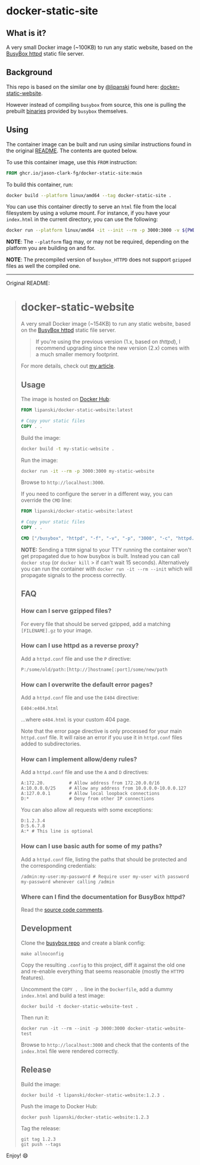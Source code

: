# docker-static-site

## What is it?

A very small Docker image (~100KB) to run any static website, based on the [BusyBox httpd](https://www.busybox.net/) static file server.

## Background

This repo is based on the similar one by [@lipanski](https://github.com/lipanski) found here: [docker-static-website](https://github.com/lipanski/docker-static-website).

However instead of compiling `busybox` from source, this one is pulling the prebuilt [binaries](https://busybox.net/downloads/binaries/) provided by `busybox` themselves.

## Using

The container image can be built and run using similar instructions found in the original [README](https://github.com/lipanski/docker-static-website/blob/master/README.md). The contents are quoted below.

To use this container image, use this `FROM` instruction:

```dockerfile
FROM ghcr.io/jason-clark-fg/docker-static-site:main
```

To build this container, run:

```bash
docker build --platform linux/amd64 --tag docker-static-site .
```

You can use this container directly to serve an `html` file from the local filesystem by using a volume mount. For instance, if you have your `index.html` in the current directory, you can use the following:

```bash
docker run --platform linux/amd64 -it --init --rm -p 3000:3000 -v ${PWD}/index.html:/home/static/index.html --name docker-static-site docker-static-site
```

**NOTE**: The `--platform` flag may, or may not be required, depending on the platform you are building on and for.

**NOTE**: The precompiled version of `busybox_HTTPD` does not support `gzipped` files as well the compiled one.

---

Original README:

> # docker-static-website
> 
> A very small Docker image (~154KB) to run any static website, based on the [BusyBox httpd](https://www.busybox.net/) static file server.
> 
> > If you're using the previous version (1.x, based on *thttpd*), I recommend upgrading since the new version (2.x) comes with a much smaller memory footprint.
> 
> For more details, check out [my article](https://lipanski.com/posts/smallest-docker-image-static-website).
> 
> ## Usage
> 
> The image is hosted on [Docker Hub](https://hub.docker.com/r/lipanski/docker-static-website):
> 
> ```dockerfile
> FROM lipanski/docker-static-website:latest
> 
> # Copy your static files
> COPY . .
> ```
> 
> Build the image:
> 
> ```sh
> docker build -t my-static-website .
> ```
> 
> Run the image:
> 
> ```sh
> docker run -it --rm -p 3000:3000 my-static-website
> ```
> 
> Browse to `http://localhost:3000`.
> 
> If you need to configure the server in a different way, you can override the `CMD` line:
> 
> ```dockerfile
> FROM lipanski/docker-static-website:latest
> 
> # Copy your static files
> COPY . .
> 
> CMD ["/busybox", "httpd", "-f", "-v", "-p", "3000", "-c", "httpd.conf"]
> ```
> 
> **NOTE:** Sending a `TERM` signal to your TTY running the container won't get propagated due to how busybox is built. Instead you can call `docker stop` (or `docker kill` > if can't wait 15 seconds). Alternatively you can run the container with `docker run -it --rm --init` which will propagate signals to the process correctly.
> 
> ## FAQ
> 
> ### How can I serve gzipped files?
> 
> For every file that should be served gzipped, add a matching `[FILENAME].gz` to your image.
> 
> ### How can I use httpd as a reverse proxy?
> 
> Add a `httpd.conf` file and use the `P` directive:
> 
> ```
> P:/some/old/path:[http://]hostname[:port]/some/new/path
> ```
> 
> ### How can I overwrite the default error pages?
> 
> Add a `httpd.conf` file and use the `E404` directive:
> 
> ```
> E404:e404.html
> ```
> 
> ...where `e404.html` is your custom 404 page.
> 
> Note that the error page directive is only processed for your main `httpd.conf` file. It will raise an error if you use it in `httpd.conf` files added to subdirectories.
> 
> ### How can I implement allow/deny rules?
> 
> Add a `httpd.conf` file and use the `A` and `D` directives:
> 
> ```
> A:172.20.         # Allow address from 172.20.0.0/16
> A:10.0.0.0/25     # Allow any address from 10.0.0.0-10.0.0.127
> A:127.0.0.1       # Allow local loopback connections
> D:*               # Deny from other IP connections
> ```
> 
> You can also allow all requests with some exceptions:
> 
> ```
> D:1.2.3.4
> D:5.6.7.8
> A:* # This line is optional
> ```
> 
> ### How can I use basic auth for some of my paths?
> 
> Add a `httpd.conf` file, listing the paths that should be protected and the corresponding credentials:
> 
> ```
> /admin:my-user:my-password # Require user my-user with password my-password whenever calling /admin
> ```
> 
> ### Where can I find the documentation for BusyBox httpd?
> 
> Read the [source code comments](https://git.busybox.net/busybox/tree/networking/httpd.c).
> 
> ## Development
> 
> Clone the [busybox repo](https://git.busybox.net/busybox/tree) and create a blank config:
> 
> ```
> make allnoconfig
> ```
> 
> Copy the resulting `.config` to this project, diff it against the old one and re-enable everything that seems reasonable (mostly the `HTTPD` features).
> 
> Uncomment the `COPY . .` line in the `Dockerfile`, add a dummy `index.html` and build a test image:
> 
> ```
> docker build -t docker-static-website-test .
> ```
> 
> Then run it:
> 
> ```
> docker run -it --rm --init -p 3000:3000 docker-static-website-test
> ```
> 
> Browse to `http://localhost:3000` and check that the contents of the `index.html` file were rendered correctly.
> 
> ## Release
> 
> Build the image:
> 
> ```
> docker build -t lipanski/docker-static-website:1.2.3 .
> ```
> 
> Push the image to Docker Hub:
> 
> ```
> docker push lipanski/docker-static-website:1.2.3
> ```
> 
> Tag the release:
> 
> ```
> git tag 1.2.3
> git push --tags
> ```
> 
> 
> 

Enjoy! :smile:
